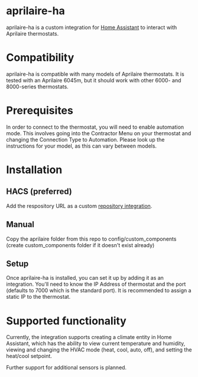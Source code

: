 # aprilaire-ha

aprilaire-ha is a custom integration for [Home Assistant](https://www.home-assistant.io/) to interact with Aprilaire thermostats.

# Compatibility

aprilaire-ha is compatible with many models of Aprilaire thermostats. It is tested with an Aprilaire 6045m, but it should work with other 6000- and 8000-series thermostats.

# Prerequisites

In order to connect to the thermostat, you will need to enable automation mode. This involves going into the Contractor Menu on your thermostat and changing the Connection Type to Automation. Please look up the instructions for your model, as this can vary between models.

# Installation

## HACS (preferred)
Add the respository URL as a custom [repository integration](https://hacs.xyz/docs/faq/custom_repositories).

## Manual
Copy the aprilaire folder from this repo to config/custom_components (create custom_components folder if it doesn't exist already)

## Setup
Once aprilaire-ha is installed, you can set it up by adding it as an integration.  You'll need to know the IP Address of thermostat and the port (defaults to 7000 which is the standard port). It is recommended to assign a static IP to the thermostat.

# Supported functionality

Currently, the integration supports creating a climate entity in Home Assistant, which has the ability to view current temperature and humidity, viewing and changing the HVAC mode (heat, cool, auto, off), and setting the heat/cool setpoint.

Further support for additional sensors is planned.
